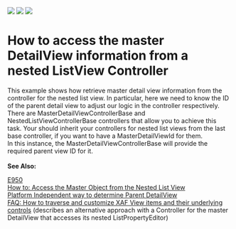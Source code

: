 <!-- default badges list -->
![](https://img.shields.io/endpoint?url=https://codecentral.devexpress.com/api/v1/VersionRange/128586932/18.1.3%2B)
[![](https://img.shields.io/badge/Open_in_DevExpress_Support_Center-FF7200?style=flat-square&logo=DevExpress&logoColor=white)](https://supportcenter.devexpress.com/ticket/details/E1012)
[![](https://img.shields.io/badge/📖_How_to_use_DevExpress_Examples-e9f6fc?style=flat-square)](https://docs.devexpress.com/GeneralInformation/403183)
<!-- default badges end -->
# How to access the master DetailView information from a nested ListView Controller


<p>This example shows how retrieve master detail view information from the controller for the nested list view. In particular, here we need to know the ID of the parent detail view to adjust our logic in the controller respectively.<br> There are MasterDetailViewControllerBase and NestedListViewControllerBase controllers that allow you to achieve this task. Your should inherit your controllers for nested list views from the last base controller, if you want to have a MasterDetailViewId for them.<br> In this instance, the MasterDetailViewControllerBase will provide the required parent view ID for it.<br><br><strong>See Also:</strong></p>
<p>
<a href="https://github.com/DevExpress-Examples/how-to-access-the-master-object-from-the-nested-list-view-e950">E950</a><br>
<a href="http://documentation.devexpress.com/#Xaf/CustomDocument3161">How to: Access the Master Object from the Nested List View</a><br> <a href="https://www.devexpress.com/Support/Center/p/Q138613">Platform Independent way to determine Parent DetailView</a><br>
<a href="https://www.devexpress.com/Support/Center/p/KA18895">FAQ: How to traverse and customize XAF View items and their underlying controls</a> (describes an alternative approach with a Controller for the master DetailView that accesses its nested ListPropertyEditor)</p>

<br/>


